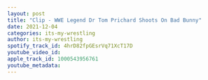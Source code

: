 ```yaml
---
layout: post
title: "Clip - WWE Legend Dr Tom Prichard Shoots On Bad Bunny"
date: 2021-12-04
categories: its-my-wrestling
author: its-my-wrestling
spotify_track_id: 4hrD82fpGEsrVq71XcT17D
youtube_video_id: 
apple_track_id: 1000543956761
youtube_metadata: 
---
```

